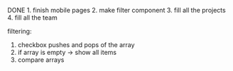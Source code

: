 DONE 1. finish mobile pages
2. make filter component
3. fill all the projects
4. fill all the team


filtering:
1. checkbox pushes and pops of the array
2. if array is empty -> show all items
3. compare arrays